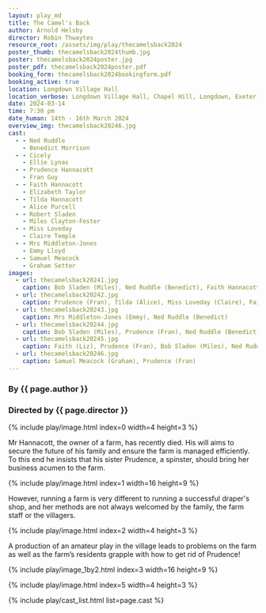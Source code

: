 ```yaml
---
layout: play_md
title: The Camel's Back
author: Arnold Helsby
director: Robin Thwaytes
resource_root: /assets/img/play/thecamelsback2024
poster_thumb: thecamelsback2024thumb.jpg
poster: thecamelsback2024poster.jpg
poster_pdf: thecamelsback2024poster.pdf
booking_form: thecamelsback2024bookingform.pdf
booking_active: true
location: Longdown Village Hall
location_verbose: Longdown Village Hall, Chapel Hill, Longdown, Exeter EX6 7SN, UK
date: 2024-03-14
time: 7:30 pm
date_human: 14th - 16th March 2024
overview_img: thecamelsback20246.jpg
cast:
  - - Ned Ruddle
    - Benedict Morrison
  - - Cicely
    - Ellie Lynas
  - - Prudence Hannacott
    - Fran Guy
  - - Faith Hannacott
    - Elizabeth Taylor
  - - Tilda Hannacott
    - Alice Purcell
  - - Robert Sladen
    - Miles Clayton-Foster
  - - Miss Loveday
    - Claire Temple
  - - Mrs Middleton-Jones
    - Emmy Lloyd
  - - Samuel Meacock
    - Graham Setter
images:
  - url: thecamelsback20241.jpg
    caption: Bob Sladen (Miles), Ned Ruddle (Benedict), Faith Hannacott (Liz)
  - url: thecamelsback20242.jpg
    caption: Prudence (Fran), Tilda (Alice), Miss Loveday (Claire), Faith (Liz), Mrs Middleton-Jones (Emmy), Ned Ruddle (Benedict)
  - url: thecamelsback20243.jpg
    caption: Mrs Middleton-Jones (Emmy), Ned Ruddle (Benedict)
  - url: thecamelsback20244.jpg
    caption: Bob Sladen (Miles), Prudence (Fran), Ned Ruddle (Benedict), Tilda (Alice), Faith (Liz) & Cecily (Ellie)
  - url: thecamelsback20245.jpg
    caption: Faith (Liz), Prudence (Fran), Bob Sladen (Miles), Ned Ruddle (Benedict)
  - url: thecamelsback20246.jpg
    caption: Samuel Meacock (Graham), Prudence (Fran)
---
```



### By {{ page.author }}
### Directed by {{ page.director }}

{% include play/image.html index=0 width=4 height=3 %}

Mr Hannacott, the owner of a farm, has recently died. His will aims to secure the future of his family and ensure the farm is managed efficiently. To this end he insists that his sister Prudence, a spinster, should bring her business acumen to the farm.

{% include play/image.html index=1 width=16 height=9 %}

However, running a farm is very different to running a successful draper's shop, and her methods are not always welcomed by the family, the farm staff or the villagers.

{% include play/image.html index=2 width=4 height=3 %}

A production of an amateur play in the village leads to problems on the farm as well as the farm’s residents grapple with how to get rid of Prudence!

{% include play/image_1by2.html index=3 width=16 height=9 %}

{% include play/image.html index=5 width=4 height=3 %}

{% include play/cast_list.html list=page.cast %}
